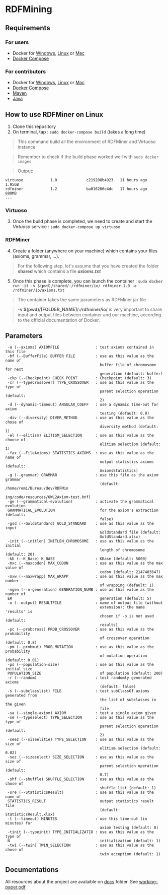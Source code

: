 # RDFMining

## Requirements

### For users 

- Docker for [Windows](https://docs.docker.com/docker-for-windows/install/), [Linux](https://docs.docker.com/engine/install/) or [Mac](https://docs.docker.com/docker-for-mac/install)
- [Docker Compose](https://docs.docker.com/compose/install) 

### For contributors

- Docker for [Windows](https://docs.docker.com/docker-for-windows/install/), [Linux](https://docs.docker.com/engine/install/) or [Mac](https://docs.docker.com/docker-for-mac/install)
- [Docker Compose](https://docs.docker.com/compose/install) 
- [Maven](https://maven.apache.org/download.cgi)
- [Java](https://www.java.com/fr/download/)

## How to use RDFMiner on Linux

1. Clone this repository
2. On terminal, tap : ```sudo docker-compose build``` (takes a long time)
> This command build all the environment of RDFMiner and Virtuoso instance

> Remember to check if the build phase worked well with ```sudo docker images```

> Output: 
```REPOSITORY          TAG             IMAGE ID       CREATED         SIZE
virtuoso            1.0             c219208b4923   11 hours ago    1.95GB
rdfminer            1.2             ba016286e4dc   17 hours ago    880MB
...
```

### Virtuoso

3. Once the build phase is completed, we need to create and start the *Virtuoso* service : ```sudo docker-compose up virtuoso```

### RDFMiner

4. Create a folder (anywhere on your machine) which contains your files (axioms, grammar, ...). 
> For the following step, let's assume that you have created the folder **shared** which contains a file ***axioms.txt***
5. Once this phase is complete, you can launch the container : ```sudo docker run -it -v $(pwd)/shared/:/rdfminer/io/ rdfminer:1.0 -a /rdfminer/io/axioms.txt```
> The container takes the same parameters as RDFMiner jar file

> **-v $(pwd)/[FOLDER_NAME]/:/rdfminer/io/** is very important to share input and output files between container and our machine, according to the official documentation of Docker. 

## Parameters

```
 -a (--axioms) AXIOMFILE                : test axioms contained in this file
 -bf (--BufferFile) BUFFER FILE         : use as this value as the name of
                                          buffer file of chromosome for next
                                          generation (default: buffer)
 -ckp (--Checkpoint) CHECK_POINT        : Checkpoint (default: 3)
 -cr (--typeCrossover) TYPE_CROSSOVER   : use as this value as the type of
                                          parent selection operation (default:
                                          2)
 -d (--dynamic-timeout) ANGULAR_COEFF   : use a dynamic time-out for axiom
                                          testing (default: 0.0)
 -div (--diversity) DIVER_METHOD        : use as this value as the chose of
                                          diversity method (default: 1)
 -el (--elitism) ELITISM_SELECTION      : use as this value as the choose of
                                          elitism selection (default: 1)
 -fax (--FileAxioms) STATISTICS_AXIOMS  : use as this value as the name of
                                          output statistics axioms (default:
                                          AxiomsStatistics)
 -g (--grammar) GRAMMAR                 : use this file as the axiom grammar
                                          (default: /home/remi/Bureau/dev/RDFMin
                                          ing/code/resources/OWL2Axiom-test.bnf)
 -ge (--grammatical-evolution)          : activate the grammatical evolution
 GRAMMATICAL_EVOLUTION                    for the axiom's extraction (default:
                                          false)
 -gsd (--GoldStandard) GOLD_STANDARD    : use as this value as the input
                                          Goldstandard file (default:
                                          GoldStandard.xlsx)
 -init (--initlen) INITLEN_CHROMOSOME   : use as this value as the initial
                                          length of chromosome (default: 20)
 -kb (--K_Base) K_BASE                  : KBase (default: 5000)
 -mxc (--maxcodon) MAX_CODON            : use as this value as the max value of
                                          codon (default: 2147483647)
 -mxw (--maxwrapp) MAX_WRAPP            : use as this value as the max number
                                          of wrapping (default: 1)
 -ngen (--n-generation) GENERATION_NUMB : use as this value as the number of
 ER                                       generation (default: 5)
 -o (--output) RESULTFILE               : name of output file (without
                                          extension): the name 'results' is
                                          chosen if -o is not used (default:
                                          results)
 -pc (--probcross) PROB_CROSSOVER       : use as this value as the probability
                                          of crossover operation (default: 0.8)
 -pm (--probmut) PROB_MUTATION          : use as this value as the probability
                                          of mutation operation (default: 0.01)
 -ps (--population-size)                : use as this value as the initial size
 POPULATION_SIZE                          of population (default: 200)
 -r (--random)                          : test randomly generated axioms
                                          (default: false)
 -s (--subclasslist) FILE               : test subClassOf axioms generated from
                                          the list of subclasses in the given
                                          file
 -sa (--single-axiom) AXIOM             : test a single axiom given
 -se (--typeselect) TYPE_SELECTION      : use as this value as the type of
                                          parent selection operation (default:
                                          2)
 -seez (--sizeelitie) TYPE_SELECTION    : use as this value as the size of
                                          elitism selection (default: 0.02)
 -sez (--sizeselect) SIZE_SELECTION     : use as this value as the size of
                                          parent selection operation (default:
                                          0.7)
 -shf (--shuffle) SHUFFLE_SELECTION     : use as this value as the chose of
                                          shuffle list (default: 1)
 -sre (--StatisticsResult)              : use as this value as the name of
 STATISTICS_RESULT                        output statistics result file
                                          (default: StatisticsResult.xlsx)
 -t (--timeout) MINUTES                 : use this time-out (in minutes) for
                                          axiom testing (default: 0)
 -tinit (--typeinit) TYPE_INITIALIZATIO : use as this value as the type of
 N                                        initialization (default: 1)
 -twi (--twin) TWIN_SELECTION           : use as this value as the chose of
                                          twin acception (default: 1)
```

## Documentations

All resources about the project are avalaible on [docs](https://github.com/RemiFELIN/RDFMining/tree/main/docs) folder. See [working-paper.pdf](https://github.com/RemiFELIN/RDFMining/tree/main/docs/working-paper.pdf)
